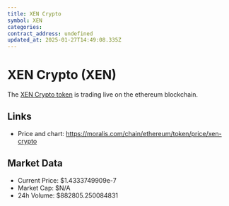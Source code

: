 ```yaml
---
title: XEN Crypto
symbol: XEN
categories: 
contract_address: undefined
updated_at: 2025-01-27T14:49:08.335Z
---
```


# XEN Crypto (XEN)
The [XEN Crypto token](https://moralis.com/chain/ethereum/token/price/xen-crypto) is trading live on the ethereum blockchain.

## Links
- Price and chart: https://moralis.com/chain/ethereum/token/price/xen-crypto

## Market Data
- Current Price: $1.4333749909e-7
- Market Cap: $N/A
- 24h Volume: $882805.250084831

